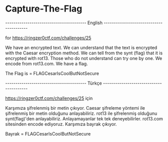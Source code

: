 # Capture-The-Flag
---------------------------------------- English ----------------------------------------

for https://ringzer0ctf.com/challenges/25

We have an encrypted text. We can understand that the text is encrypted with the Caesar encryption method.
We can tell from the synt (flag) that it is encrypted with rot13. Those who do not understand can try one by one.
We encode from rot13.com. We have a flag.

The Flag is = FLAGCesarIsCoolButNotSecure 

---------------------------------------- Türkçe ----------------------------------------

https://ringzer0ctf.com/challenges/25 için

Karşımıza şifrelenmiş bir metin çıkıyor. Caesar şifreleme yöntemi ile şifrelenmiş bir metin olduğunu anlayabiliriz.
rot13 ile şifrelenmiş olduğunu synt(flag)'den anlayabiliriz. Anlayamayanlar tek tek deneyebilirler. 
rot13.com sitesinden encode ediyoruz. Karşımıza bayrak çıkıyor.

Bayrak = FLAGCesarIsCoolButNotSecure 
